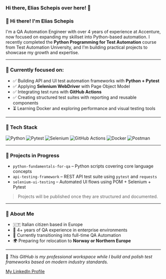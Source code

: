 ### Hi there, Elias Schepis over here! 👋

### 👋 Hi there! I'm Elias Schepis

I'm a QA Automation Engineer with over 4 years of experience at Accenture, now focused on expanding my skillset into Python-based automation. I recently completed the **Python Programming for Test Automation** course from Test Automation University, and I'm building practical projects to showcase my growth and expertise.

---

### 🧠 Currently focused on:

- ✅ Building API and UI test automation frameworks with **Python + Pytest**
- ✅ Applying **Selenium WebDriver** with Page Object Model
- ✅ Integrating test runs with **GitHub Actions**
- ✅ Creating structured test suites with reporting and reusable components
- ⏳ Learning Docker and exploring performance and visual testing tools

---

### 🧰 Tech Stack

![Python](https://img.shields.io/badge/-Python-3776AB?style=flat&logo=python&logoColor=white)
![Pytest](https://img.shields.io/badge/-Pytest-0A9EDC?style=flat&logo=pytest&logoColor=white)
![Selenium](https://img.shields.io/badge/-Selenium-43B02A?style=flat&logo=selenium&logoColor=white)
![GitHub Actions](https://img.shields.io/badge/-GitHub%20Actions-2088FF?style=flat&logo=github-actions&logoColor=white)
![Docker](https://img.shields.io/badge/-Docker-2496ED?style=flat&logo=docker&logoColor=white)
![Postman](https://img.shields.io/badge/-Postman-FF6C37?style=flat&logo=postman&logoColor=white)

---

### 📂 Projects in Progress

- `python-fundamentals-for-qa` – Python scripts covering core language concepts  
- `api-testing-framework` – REST API test suite using `pytest` and `requests`  
- `selenium-ui-testing` – Automated UI flows using POM + Selenium + Pytest

> Projects will be published once they are structured and documented.

---

### 📍 About Me

- 🇮🇹 Italian citizen based in Europe  
- 🧪 4+ years of QA experience in enterprise environments  
- 🎯 Currently transitioning into full-time QA Automation  
- 🌍 Preparing for relocation to **Norway or Northern Europe**

---

📌 *This GitHub is my professional workspace while I build and polish test frameworks based on modern industry standards.*

[My LinkedIn Profile](https://www.linkedin.com/in/eliasschepis/ "My LinkedIn Profile")


<!--
**eliasschepis/eliasschepis** is a ✨ _special_ ✨ repository because its `README.md` (this file) appears on your GitHub profile.

Here are some ideas to get you started:

- 🔭 I’m currently working on ...
- 🌱 I’m currently learning ...
- 👯 I’m looking to collaborate on ...
- 🤔 I’m looking for help with ...
- 💬 Ask me about ...
- 📫 How to reach me: ...
- 😄 Pronouns: ...
- ⚡ Fun fact: ...
-->

